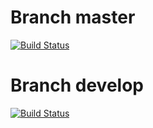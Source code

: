 # Branch master

[![Build Status](https://travis-ci.org/odant/conan-openssl.svg?branch=master)](https://travis-ci.org/odant/conan-openssl)


# Branch develop

[![Build Status](https://travis-ci.org/odant/conan-openssl.svg?branch=develop)](https://travis-ci.org/odant/conan-openssl)
